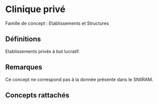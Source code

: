 # Clinique privé 
<!-- SPDX-License-Identifier: MPL-2.0 -->

Famille de concept : Etablissements et Structures

## Définitions

Etablissements privés à but lucratif.

## Remarques

Ce concept ne correspond pas à la donnée présente dans le SNIIRAM.

## Concepts rattachés


